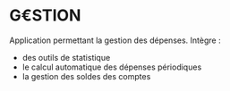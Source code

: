 G€STION
======

Application permettant la gestion des dépenses.
Intègre  : 
- des outils de statistique
- le calcul automatique des dépenses périodiques
- la gestion des soldes des comptes
